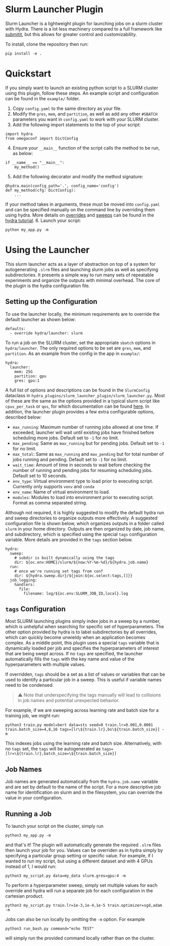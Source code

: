 # Slurm Launcher Plugin

Slurm Launcher is a lightweight plugin for launching jobs on a slurm cluster with Hydra. There is a lot less machinery compared to a full framework like [submitit](https://github.com/facebookincubator/submitit), but this allows for greater control and customizability.

To install, clone the repository then run:
```
pip install -e .
```

# Quickstart

If you simply want to launch an existing python script to a SLURM cluster using this plugin, follow these steps. An example script and configuration can be found in the `example/` folder.

1. Copy `config.yaml` to the same directory as your file.
2. Modify the `gres`, `mem`, and `partition`, as well as add any other `#SBATCH` parameters you want in `config.yaml` to work with your SLURM cluster.
3. Add the following import statements to the top of your script:
```
import hydra
from omegaconf import DictConfig
```
4. Ensure your `__main__` function of the script calls the method to be run, as below:
```
if __name__ == "__main__":
    my_method()
```
5. Add the following decorator and modify the method signature:
```
@hydra.main(config_path='.', config_name='config')
def my_method(cfg: DictConfig):
    ...
```
If your method takes in arguments, these must be moved into `config.yaml` and can be specified manually on the command line by overriding them using hydra.
More details on [overrides](https://hydra.cc/docs/tutorials/basic/your_first_app/config_file/) and [sweeps](https://hydra.cc/docs/tutorials/basic/running_your_app/multi-run/) can be found in the [hydra tutorial](https://hydra.cc/docs/tutorials/intro/).
6. Launch your script:
```
python my_app.py -m
```

# Using the Launcher

This slurm launcher acts as a layer of abstraction on top of a system for autogenerating `.slrm` files and launching slurm jobs as well as specifying subdirectories. It presents a simple way to run many sets of repeatable experiments and organize the outputs with minimal overhead. The core of the plugin is the hydra configuration file.

## Setting up the Configuration

To use the launcher locally, the minimum requirements are to override the default launcher as shown below:

```
defaults:
  - override hydra/launcher: slurm
```

To run a job on the SLURM cluster, set the appropriate `sbatch` options in `hydra/launcher`. The only required options to be set are `gres`, `mem`, and `partition`. As an example from the config in the app in `example/`:

```
hydra:
  launcher:
    mem: 25G
    partition: gpu
    gres: gpu:1
```

A full list of options and descriptions can be found in the `SlurmConfig` dataclass in `hydra_plugins/slurm_launcher_plugin/slurm_launcher.py`. 
Most of these are the same as the options provided in a typical slurm script like `cpus_per_task` or `qos`, for which documentation can be found [here](https://slurm.schedmd.com/pdfs/summary.pdf).
In addition, the launcher plugin provides a few extra configurable options, described below:
- `max_running`: Maximum number of running jobs allowed at one time. If exceeded, launcher will wait until existing jobs have finished before scheduling more jobs. Default set to `-1` for no limit.
- `max_pending`: Same as `max_running` but for pending jobs. Default set to `-1` for no limit.
- `max_total`: Same as `max_running` and `max_pending` but for total number of jobs running and pending. Default set to `-1` for no limit.
- `wait_time`: Amount of time in seconds to wait before checking the number of running and pending jobs for resuming scheduling jobs. Default set to 10 seconds.
- `env_type`: Virtual environment type to load prior to executing script. Currently only supports `venv` and `conda`
- `env_name`: Name of virtual environment to load.
- `modules`: Modules to load into environment prior to executing script. Format as comma separated string.

Although not required, it is highly suggested to modify the default hydra run and sweep directories to organize outputs more effectively. 
A suggested configuration file is shown below, which organizes outputs in a folder called `slurm` in your home directory. 
Outputs are then organized by date, job name, and subdirectory, which is specified using the special `tags` configuration variable.
More details are provided in the `tags` section below.

```
hydra:
  sweep: 
    # subdir is built dynamically using the tags
    dir: ${oc.env:HOME}/slurm/${now:%Y-%m-%d}/${hydra.job.name}
  run:
    # once we're running set tags from conf
    dir: ${hydra.sweep.dir}/${join:${oc.select:tags,[]}}
  job_logging:
    handlers:
      file:
        filename: log/${oc.env:SLURM_JOB_ID,local}.log
```

## `tags` Configuration
Most SLURM launching plugins simply index jobs in a sweep by a number, which is unhelpful when searching for specific set of hyperparameters. 
The other option provided by hydra is to label subdirectories by all overrides, which can quickly become unwieldy when an application becomes complex.
As a middle point, this plugin uses a special `tags` variable that is dynamically loaded per job and specifies the hyperparameters of interest that are being swept across.
If no `tags` are specified, the launcher automatically fills the `tags` with the key name and value of the hyperparameters with multiple values.

If overridden, `tags` should be a set as a list of values or variables that can be used to identify a particular job in a sweep. This is useful if variable names need to be condensed. 
> :warning: Note that underspecifying the tags manually will lead to collisions in job names and potential unexpected behavior. 

For example, if we are sweeping across learning rate and batch size for a training job, we might run:
```
python3 train.py model=bert data=sts seed=0 train.lr=0.001,0.0001 train.batch_size=4,8,16 tags=[lr\${train.lr},bs\${train.batch_size}] -m
```
This indexes jobs using the learning rate and batch size. Alternatively, with no `tags` set, the `tags` will be autogenerated as `tags=[lr=\${train.lr},batch_size=\${train.batch_size}]`

## Job Names
Job names are generated automatically from the `hydra.job.name` variable and are set by default to the name of the script. For a more descriptive job name for identification on slurm and in the filesystem, you can override the value in your configuration.

## Running a Job
To launch your script on the cluster, simply run
```
python3 my_app.py -m
```
and that's it! The plugin will automatically generate the required `.slrm` files then launch your job for you. 
Values can be overriden as in hydra simply by specifying a particular group setting or specific value.
For example, if I wanted to run my script, but using a different dataset and with 4 GPUs instead of 1, I would run:
```
python3 my_script.py data=my_data slurm.gres=gpu:4 -m
```
To perform a hyperparameter sweep, simply set multiple values for each override and hydra will run a separate job for each configuration in the cartesian product.
```
python3 my_script.py train.lr=1e-3,1e-4,1e-5 train.optimizer=sgd,adam -m
```
Jobs can also be run locally by omitting the `-m` option. For example
```
python3 run_bash.py command="echo TEST"
```
will simply run the provided command locally rather than on the cluster.


